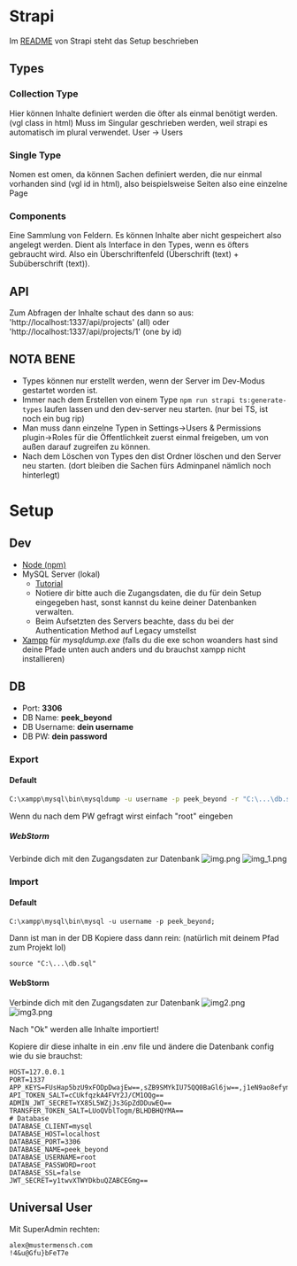 # Strapi
Im [README](strapi/README.md) von Strapi steht das Setup beschrieben
## Types
### Collection Type
Hier können Inhalte definiert werden die öfter als einmal benötigt werden. (vgl class in html)
Muss im Singular geschrieben werden, weil strapi es automatisch im plural verwendet. User -> Users

### Single Type
Nomen est omen, da können Sachen definiert werden, die nur einmal vorhanden sind (vgl id in html), also beispielsweise Seiten also eine einzelne Page

### Components
Eine Sammlung von Feldern. Es können Inhalte aber nicht gespeichert also angelegt werden. Dient als Interface in den Types, wenn es öfters gebraucht wird.
Also ein Überschriftenfeld (Überschrift (text) + Subüberschrift (text)).

## API
Zum Abfragen der Inhalte schaut des dann so aus: 'http://localhost:1337/api/projects' (all) oder  'http://localhost:1337/api/projects/1' (one by id)

## NOTA BENE
- Types können nur erstellt werden, wenn der Server im Dev-Modus gestartet worden ist.
- Immer nach dem Erstellen von einem Type ```npm run strapi ts:generate-types``` laufen lassen und den dev-server neu starten. (nur bei TS, ist noch ein bug rip)
- Man muss dann einzelne Typen in Settings->Users & Permissions plugin->Roles für die Öffentlichkeit zuerst einmal freigeben, um von außen darauf zugreifen zu können. 
- Nach dem Löschen von Types den dist Ordner löschen und den Server neu starten. (dort bleiben die Sachen fürs Adminpanel nämlich noch hinterlegt)

# Setup
## Dev
- [Node (npm)](https://nodejs.org/en/download/current)
- MySQL Server (lokal)
  - [Tutorial](https://www.youtube.com/watch?v=u96rVINbAUI)
  - Notiere dir bitte auch die Zugangsdaten, die du für dein Setup eingegeben hast, sonst kannst du keine deiner Datenbanken verwalten.
  - Beim Aufsetzten des Servers beachte, dass du bei der Authentication Method auf Legacy umstellst
- [Xampp](https://www.apachefriends.org/de/download.html) für _mysqldump.exe_ (falls du die exe schon woanders hast sind deine Pfade unten auch anders und du brauchst xampp nicht installieren)

## DB 
- Port: **3306**
- DB Name: **peek_beyond**
- DB Username: **dein username** 
- DB PW: **dein password**

### Export
#### Default
```bash
C:\xampp\mysql\bin\mysqldump -u username -p peek_beyond -r "C:\...\db.sql"
```
Wenn du nach dem PW gefragt wirst einfach "root" eingeben

##### WebStorm
Verbinde dich mit den Zugangsdaten zur Datenbank
![img.png](imgReadme/img.png)
![img_1.png](imgReadme/img_1.png)

### Import
#### Default
```shell
C:\xampp\mysql\bin\mysql -u username -p peek_beyond;
```
Dann ist man in der DB
Kopiere dass dann rein: (natürlich mit deinem Pfad zum Projekt lol)
```
source "C:\...\db.sql"
```

#### WebStorm
Verbinde dich mit den Zugangsdaten zur Datenbank
![img2.png](imgReadme/img2.png)
![img3.png](imgReadme/img3.png)

Nach "Ok" werden alle Inhalte importiert! 

Kopiere dir diese inhalte in ein .env file und ändere die Datenbank config wie du sie brauchst:
```
HOST=127.0.0.1
PORT=1337
APP_KEYS=FUsHap5bzU9xFODpDwajEw==,sZB9SMYkIU75QQ0BaGl6jw==,j1eN9ao8efymq2aFt1/Zkw==,kD+km7ytPyGbrRJzA6tEBA==
API_TOKEN_SALT=cCUkfqzkA4FVY2J/CM1OQg==
ADMIN_JWT_SECRET=YX85L5WZjJs3GpZdDDuwEQ==
TRANSFER_TOKEN_SALT=LUoQVblTogm/BLHDBHQYMA==
# Database
DATABASE_CLIENT=mysql
DATABASE_HOST=localhost
DATABASE_PORT=3306
DATABASE_NAME=peek_beyond
DATABASE_USERNAME=root
DATABASE_PASSWORD=root
DATABASE_SSL=false
JWT_SECRET=y1twvXTWYDkbuQZABCEGmg==
```

## Universal User
Mit SuperAdmin rechten:
```
alex@mustermensch.com
!4&u@Gfu}bFeT7e
```
